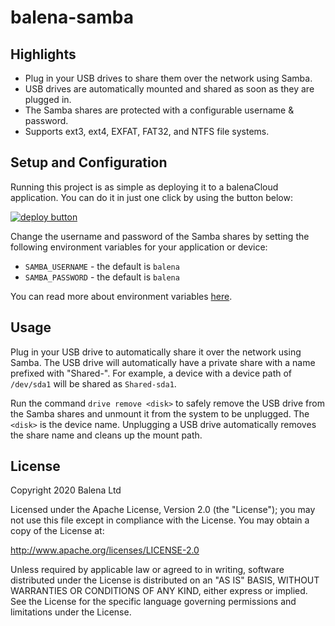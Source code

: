 # balena-samba

## Highlights
- Plug in your USB drives to share them over the network using Samba.
- USB drives are automatically mounted and shared as soon as they are plugged in.
- The Samba shares are protected with a configurable username & password.
- Supports ext3, ext4, EXFAT, FAT32, and NTFS file systems.

## Setup and Configuration
Running this project is as simple as deploying it to a balenaCloud application. You can do it in just one click by using the button below:

[![deploy button](https://balena.io/deploy.png)](https://dashboard.balena-cloud.com/deploy?repoUrl=https://github.com/balena-io-playground/balena-samba&defaultDeviceType=raspberrypi4-64)

Change the username and password of the Samba shares by setting the following environment variables for your application or device:
- `SAMBA_USERNAME` - the default is `balena`
- `SAMBA_PASSWORD` - the default is `balena`
 
You can read more about environment variables [here](https://www.balena.io/docs/learn/manage/serv-vars/#fleet-environment-and-service-variables).

## Usage
Plug in your USB drive to automatically share it over the network using Samba.  The USB drive will automatically have a private share with a name prefixed with "Shared-".  For example, a device with a device path of `/dev/sda1` will be shared as `Shared-sda1`.

Run the command `drive remove <disk>` to safely remove the USB drive from the Samba shares and unmount it from the system to be unplugged. The `<disk>` is the device name.  Unplugging a USB drive automatically removes the share name and cleans up the mount path.

## License
Copyright 2020 Balena Ltd

Licensed under the Apache License, Version 2.0 (the "License"); you may not use this file except in compliance with the License. You may obtain a copy of the License at:

http://www.apache.org/licenses/LICENSE-2.0

Unless required by applicable law or agreed to in writing, software distributed under the License is distributed on an "AS IS" BASIS, WITHOUT WARRANTIES OR CONDITIONS OF ANY KIND, either express or implied. See the License for the specific language governing permissions and limitations under the License.
